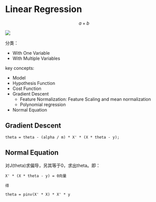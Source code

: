# Linear Regression

$$a + b$$

![](http://latex.codecogs.com/gif.latex?\\frac{1}{1+sin(x)})

分类：

- With One Variable
- With Multiple Variables

key concepts:

- Model
- Hypothesis Function
- Cost Function
- Gradient Descent
	- Feature Normalization: Feature Scaling and mean normalization
	- Polynomial regression
- Normal Equation

## Gradient Descent

```
theta = theta - (alpha / m) * X' * (X * theta - y);
```

## Normal Equation

对J(theta)求偏导，另其等于0，求出theta。即：

```
X' * (X * theta - y) = 0向量

得

theta = pinv(X' * X) * X' * y

```
